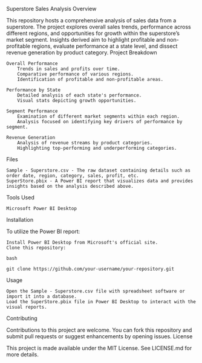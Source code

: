 Superstore Sales Analysis
Overview

This repository hosts a comprehensive analysis of sales data from a superstore. The project explores overall sales trends, performance across different regions, and opportunities for growth within the superstore’s market segment. Insights derived aim to highlight profitable and non-profitable regions, evaluate performance at a state level, and dissect revenue generation by product category.
Project Breakdown

    Overall Performance
        Trends in sales and profits over time.
        Comparative performance of various regions.
        Identification of profitable and non-profitable areas.

    Performance by State
        Detailed analysis of each state's performance.
        Visual stats depicting growth opportunities.

    Segment Performance
        Examination of different market segments within each region.
        Analysis focused on identifying key drivers of performance by segment.

    Revenue Generation
        Analysis of revenue streams by product categories.
        Highlighting top-performing and underperforming categories.

Files

    Sample - Superstore.csv - The raw dataset containing details such as order date, region, category, sales, profit, etc.
    SuperStore.pbix - A Power BI report that visualizes data and provides insights based on the analysis described above.

Tools Used

    Microsoft Power BI Desktop

Installation

To utilize the Power BI report:

    Install Power BI Desktop from Microsoft's official site.
    Clone this repository:

    bash

    git clone https://github.com/your-username/your-repository.git

Usage

    Open the Sample - Superstore.csv file with spreadsheet software or import it into a database.
    Load the SuperStore.pbix file in Power BI Desktop to interact with the visual reports.

Contributing

Contributions to this project are welcome. You can fork this repository and submit pull requests or suggest enhancements by opening issues.
License

This project is made available under the MIT License. See LICENSE.md for more details.
